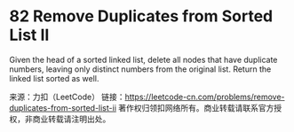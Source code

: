 # 82 Remove Duplicates from Sorted List II

Given the head of a sorted linked list, delete all nodes that have duplicate numbers, leaving only distinct numbers from the original list. Return the linked list sorted as well.

来源：力扣（LeetCode）
链接：https://leetcode-cn.com/problems/remove-duplicates-from-sorted-list-ii
著作权归领扣网络所有。商业转载请联系官方授权，非商业转载请注明出处。
